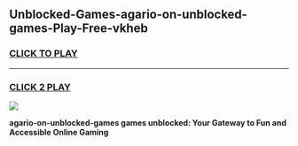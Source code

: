 
## Unblocked-Games-agario-on-unblocked-games-Play-Free-vkheb
<h3>
<a href="https://premium76.site?title=agario-on-unblocked-games&ref=23A">CLICK TO PLAY</a></h3>
<hr>

<h3>
<a href="https://premium76.site?title=agario-on-unblocked-games&ref=23A">CLICK 2 PLAY</a>
  
</h3>

<a href="https://premium76.site?title=agario-on-unblocked-games&ref=23A"><img src="https://clearcache.store/games.png"></a>


**agario-on-unblocked-games games unblocked: Your Gateway to Fun and Accessible Online Gaming**
